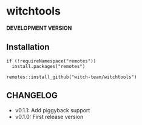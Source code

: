 # witchtools

<!-- badges: start -->
<!-- badges: end -->

**DEVELOPMENT VERSION** 

<!--
The goal of witchtools is to ...

## Installation

You can install the released version of witchdata from [CRAN](https://CRAN.R-project.org) with:

``` r
install.packages("witchtools")
```

## Example

This is a basic example which shows you how to solve a common problem:

``` r
library(witchtools)
## basic example code
```

-->

## Installation

```
if (!requireNamespace("remotes"))
  install.packages("remotes")

remotes::install_github("witch-team/witchtools")
```

## CHANGELOG

* v0.1.1: Add piggyback support
* v0.1.0: First release version
